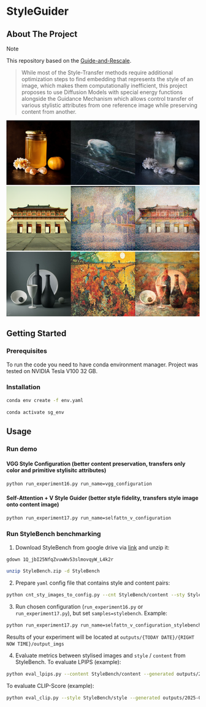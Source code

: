 # StyleGuider

## About The Project
> [!NOTE]
> This repository based on the [Guide-and-Rescale](https://github.com/AIRI-Institute/Guide-and-Rescale).

>While most of the Style-Transfer methods require additional optimization steps to find embedding that represents the style of an image, which makes them computationally inefficient, this project proposes to use Diffusion Models with special energy functions alongside the Guidance Mechanism which allows control transfer of various stylistic attributes from one reference image while preserving content from another.
>
![example1](docs/panel___A%20honey%20jar%20and%20an%20orange___Neo-Figurative%20Art___04.png)
![example2](docs/panel___Ancient%20City%20Wall___Pointilism___03.png)
![example3](docs/panel___objects%20including%20a%20wine%20bottle,%20a%20wine%20glass,%20a%20bowl,%20a%20decorative%20bottle,%20and%20a%20sphere___Realism___04.png)

## Getting Started
### Prerequisites
To run the code you need to have conda environment manager. Project was tested on NVIDIA Tesla V100 32 GB.
### Installation
```bash
conda env create -f env.yaml
```
```bash
conda activate sg_env
```

## Usage
### Run demo
#### VGG Style Configuration (better content preservation, transfers only color and primitive stylisitc attributes)
```bash
python run_experiment16.py run_name=vgg_configuration
```
#### Self-Attention + V Style Guider (better style fidelity, transfers style image onto content image)
```bash
python run_experiment17.py run_name=selfattn_v_configuration
```
### Run StyleBench benchmarking
1. Download StyleBench from google drive via [link](https://drive.google.com/file/d/1Q_jbI25NfqZvuwWv53slmovqyW_L4k2r/view) and unzip it:
```bash
gdown 1Q_jbI25NfqZvuwWv53slmovqyW_L4k2r
```
```bash
unzip StyleBench.zip -d StyleBench
```

2. Prepare `yaml` config file that contains style and content pairs:
```bash
python cnt_sty_images_to_config.py --cnt StyleBench/content --sty StyleBench/style --save_to configs/samples --name stylebench --cnt_prompt_from_name
```

3. Run chosen configuration (`run_experiment16.py` or `run_experiment17.py`), but set `samples=stylebench`. Example:
```bash
python run_experiment17.py run_name=selfattn_v_configuration_stylebench samples=stylebench
```
Results of your experiment will be located at `outputs/{TODAY DATE}/{RIGHT NOW TIME}/output_imgs`

4. Evaluate metrics between stylised images and `style` / `content` from StyleBench.
To evaluate LPIPS (example):
```bash
python eval_lpips.py --content StyleBench/content --generated outputs/2025-05-15/18-57-24___selfattn_v_configuration_stylebench/output_imgs
```
To evaluate CLIP-Score (example):
```bash
python eval_clip.py --style StyleBench/style --generated outputs/2025-05-15/18-57-24___selfattn_v_configuration_stylebench/output_imgs
```
